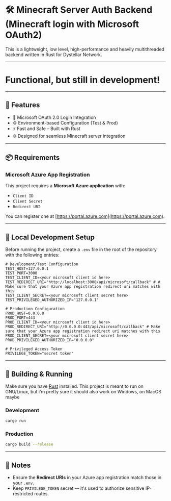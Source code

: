 # 🛠️ Minecraft Server Auth Backend (Minecraft login with Microsoft OAuth2)

This is a lightweight, low level, high-performance and heavily multithreaded backend written in Rust for Dystellar Network.

---

# Functional, but still in development!

---

## 🚀 Features

- 🔐 Microsoft OAuth 2.0 Login Integration
- ⚙️  Environment-based Configuration (Test & Prod)  
- ⚡ Fast and Safe – Built with Rust
- 🌐 Designed for seamless Minecraft server integration  

---

## 📦 Requirements

### Microsoft Azure App Registration

This project requires a **Microsoft Azure application** with:

- `Client ID`  
- `Client Secret`  
- `Redirect URI`  

You can register one at [https://portal.azure.com](https://portal.azure.com).

---

## 🧪 Local Development Setup

Before running the project, create a `.env` file in the root of the repository with the following entries:

```env
# Development/Test Configuration
TEST_HOST=127.0.0.1
TEST_PORT=3000
TEST_CLIENT_ID=<your microsoft client id here>
TEST_REDIRECT_URI="http://localhost:3000/api/microsoft/callback" # # Make sure that your Azure app registration redirect uri matches with this
TEST_CLIENT_SECRET=<your microsoft client secret here>
TEST_PRIVILEGED_AUTHORIZED_IP="127.0.0.1"

# Production Configuration
PROD_HOST=0.0.0.0
PROD_PORT=443
PROD_CLIENT_ID=<your microsoft client id here>
PROD_REDIRECT_URI="http://0.0.0.0:443/api/microsoft/callback" # Make sure that your Azure app registration redirect uri matches with this
PROD_CLIENT_SECRET=<your microsoft client secret here>
PROD_PRIVILEGED_AUTHORIZED_IP="0.0.0.0"

# Privileged Access Token
PRIVILEGE_TOKEN="secret token"
```

---

## 🔧 Building & Running

Make sure you have [Rust](https://www.rust-lang.org/tools/install) installed.
This project is meant to run on GNU/Linux, but i'm pretty sure it should also work on Windows, on MacOS maybe

### Development

```bash
cargo run
```

### Production

```bash
cargo build --release
```

---

## 🧠 Notes

- Ensure the **Redirect URIs** in your Azure app registration match those in your `.env`.
- Keep `PRIVILEGE_TOKEN` secret — it's used to authorize sensitive IP-restricted routes.

